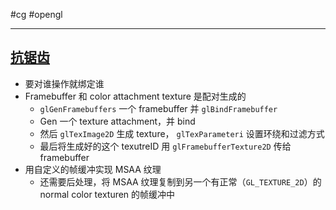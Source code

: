 #cg #opengl 

---
## [抗锯齿](https://learnopengl-cn.github.io/04%20Advanced%20OpenGL/11%20Anti%20Aliasing/)
- 要对谁操作就绑定谁
- Framebuffer 和 color attachment texture 是配对生成的
	- `glGenFramebuffers` 一个 framebuffer 并 `glBindFramebuffer` 
	- Gen 一个 texture attachment，并 bind 
	- 然后 `glTexImage2D` 生成 texture， `glTexParameteri` 设置环绕和过滤方式
	- 最后将生成好的这个 texutreID 用 `glFramebufferTexture2D` 传给 framebuffer
- 用自定义的帧缓冲实现 MSAA 纹理
	- 还需要后处理，将 MSAA 纹理复制到另一个有正常（`GL_TEXTURE_2D`）的 normal color texturen 的帧缓冲中

